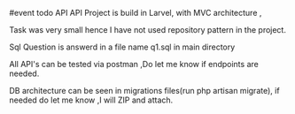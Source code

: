 #event todo API
API Project is build in Larvel, with MVC architecture , 

Task was very small hence I have not used repository pattern in the project.

Sql Question is answerd in a file name q1.sql in main directory

All API's can be tested via postman ,Do let me know if endpoints are needed.

DB architecture can be seen in migrations files(run php artisan migrate), if needed do let me know ,I will ZIP and attach.
